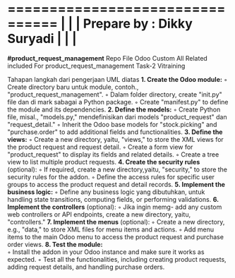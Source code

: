 ================================
|                              |
| Prepare by : Dikky Suryadi   |
|                              |
===============================
**#product_request_management**
Repo File Odoo Custom 
All Related included For product_request_management Task-2 Vitraining

Tahapan langkah dari pengerjaan UML diatas
**1. Create the Odoo module:**
        ◦ Create directory baru untuk module, contoh., "product_request_management".
        ◦ Dalam folder directory, create "init.py" file dan di mark sabagai a Python package.
        ◦ Create "manifest.py" to define the module and its dependencies.
**2. Define the models:** 
        ◦ Create  Python file, misal., "models.py," mendefinisikan dari models "product_request" dan "request_detail."
        ◦ Inherit the Odoo base models for "stock.picking" and "purchase.order" to add additional fields and functionalities.
**3. Define the views:** 
        ◦ Create a new directory, yaitu, "views," to store the XML views for the product request and request detail.
        ◦ Create a form view for "product_request" to display its fields and related details.
        ◦ Create a tree view to list multiple product requests.
**4. Create the security rules** (optional):
        ◦ If required, create a new directory,yaitu, "security," to store the security rules for the addon.
        ◦ Define the access rules for specific user groups to access the product request and detail records.
**5. Implement the business logic:**
        ◦ Define any business logic yang dibutuhkan, untuk handling state transitions, computing fields, or performing validations.
**6. Implement the controllers** (optional):
        ◦ Jika ingin memg- add any custom web controllers or API endpoints, create a new directory, yaitu, "controllers."
**7. Implement the menus** (optional):
        ◦ Create a new directory, e.g., "data," to store XML files for menu items and actions.
        ◦ Add menu items to the main Odoo menu to access the product request and purchase order views.
**8. Test the module:**  
        ◦ Install the addon in your Odoo instance and make sure it works as expected.
        ◦ Test all the functionalities, including creating product requests, adding request details, and handling purchase orders.

